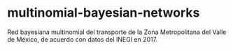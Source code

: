 # multinomial-bayesian-networks
Red bayesiana multinomial del transporte de la Zona Metropolitana del Valle de México, de acuerdo con datos del INEGI en 2017.
